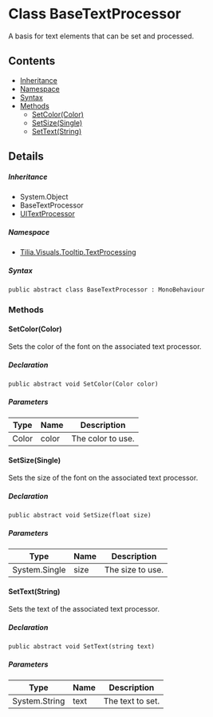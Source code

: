 # Class BaseTextProcessor

A basis for text elements that can be set and processed.

## Contents

* [Inheritance]
* [Namespace]
* [Syntax]
* [Methods]
  * [SetColor(Color)]
  * [SetSize(Single)]
  * [SetText(String)]

## Details

##### Inheritance

* System.Object
* BaseTextProcessor
* [UITextProcessor]

##### Namespace

* [Tilia.Visuals.Tooltip.TextProcessing]

##### Syntax

```
public abstract class BaseTextProcessor : MonoBehaviour
```

### Methods

#### SetColor(Color)

Sets the color of the font on the associated text processor.

##### Declaration

```
public abstract void SetColor(Color color)
```

##### Parameters

| Type | Name | Description |
| --- | --- | --- |
| Color | color | The color to use. |

#### SetSize(Single)

Sets the size of the font on the associated text processor.

##### Declaration

```
public abstract void SetSize(float size)
```

##### Parameters

| Type | Name | Description |
| --- | --- | --- |
| System.Single | size | The size to use. |

#### SetText(String)

Sets the text of the associated text processor.

##### Declaration

```
public abstract void SetText(string text)
```

##### Parameters

| Type | Name | Description |
| --- | --- | --- |
| System.String | text | The text to set. |

[UITextProcessor]: UITextProcessor.md
[Tilia.Visuals.Tooltip.TextProcessing]: README.md
[Inheritance]: #Inheritance
[Namespace]: #Namespace
[Syntax]: #Syntax
[Methods]: #Methods
[SetColor(Color)]: #SetColorColor
[SetSize(Single)]: #SetSizeSingle
[SetText(String)]: #SetTextString
